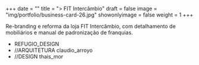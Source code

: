 +++
date = ""
title = "> FIT Intercâmbio"
draft = false
image = "img/portfolio/business-card-26.jpg"
showonlyimage = false
weight = 1
+++

<!--more-->

Re-branding e reforma da loja FIT Intercâmbio, com detalhamento de mobiliários e manual de padronização de franquias.

* REFUGIO_DESIGN
* //ARQUITETURA claudio_arroyo
* //DESIGN thais_mor
